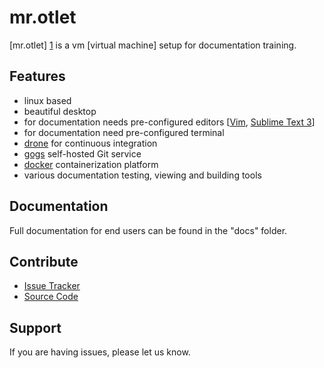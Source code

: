 # mr.otlet

[mr.otlet] [1] is a vm [virtual machine] setup for documentation training.

## Features


- linux based
- beautiful desktop
- for documentation needs pre-configured editors [[Vim](http://www.vim.org), [Sublime Text 3](https://www.sublimetext.com/3)]
- for documentation need pre-configured terminal
- [drone](https://drone.io) for continuous integration
- [gogs](https://gogs.io/) self-hosted Git service
- [docker](https://www.docker.com/) containerization platform
- various documentation testing, viewing and building  tools

## Documentation

Full documentation for end users can be found in the "docs" folder.

## Contribute

- [Issue Tracker](https://github.com/svx/mr.otlet/issues)
- [Source Code](https://github.com/svx/mr.otlet)

## Support

If you are having issues, please let us know.



[1]: https://en.wikipedia.org/wiki/Paul_Otlet
